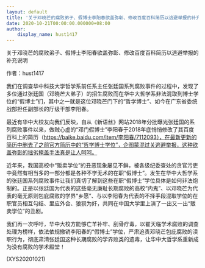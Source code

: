 ```yaml
---
layout: default
title: '关于邓晓芒的腐败弟子、假博士李阳春欲盖弥彰、修改百度百科简历以逃避举报的补充说明'
date: 2020-10-21T00:00:00.000000+08:00
author:
    display_name: hust1417
---
```


关于邓晓芒的腐败弟子、假博士李阳春欲盖弥彰、修改百度百科简历以逃避举报的补充说明

作者：hust1417

我们在调查华中科技大学哲学系前任系主任张廷国系列腐败事件的过程中，发现了多位通过张廷国（邓晓芒大弟子）的招生腐败而在华中大哲学系非法混取到博士学位的“假博士”们，其中之一就是这位邓晓芒门下的“哲学博士”、如今在广东省委统战部担任副部长的厅级干部李阳春。

最近有华中大校友向我们反映，自从《新语丝》网站2018年分批曝光张廷国的系列腐败事件以来，做贼心虚的“邓门假博士”李阳春于2018年底悄悄修改了其百度百科上的简历（https://baike.baidu.com/item/李阳春/7112093），在最新更新的简历中删去了之前官方简历中的“哲学博士学位”，企图蒙混过关逃避举报，这种欲盖弥彰的拙劣掩盖手法真是让人呵呵。

近年来，我国高校中“贩卖学位”的丑恶现象屡见不鲜，被各级纪委查处的贪官污吏中竟然有相当多的一部分都是各种不学无术的在职“假博士”。发生在华中大哲学系的张廷国系列腐败事件让我们真切了解到这些在职“假博士”学位具体是如何非法炮制的。正是以张廷国为代表的这些毫无廉耻长期腐败的高校“内鬼”、以邓晓芒为代表的毫无原则包庇腐败的学界“乡愿”、与以李阳春为代表的不择手段混取学位的在职官员相互勾结、里应外合、狼狈为奸，共同在中国大学里上演了一出又一出“贩卖学位”的丑剧。

我们再一次呼吁，华中大校方能够亡羊补牢、刮骨疗毒，以翟天临学术腐败的调查处理为榜样，依法依规撤销李阳春的“假博士”学位，严肃追责邓晓芒包庇腐败的渎职行为，彻底肃清张廷国这种长期腐败的学界败类的遗毒，让华中大哲学系重新成为没有腐败的学术殿堂！

(XYS20201021)

